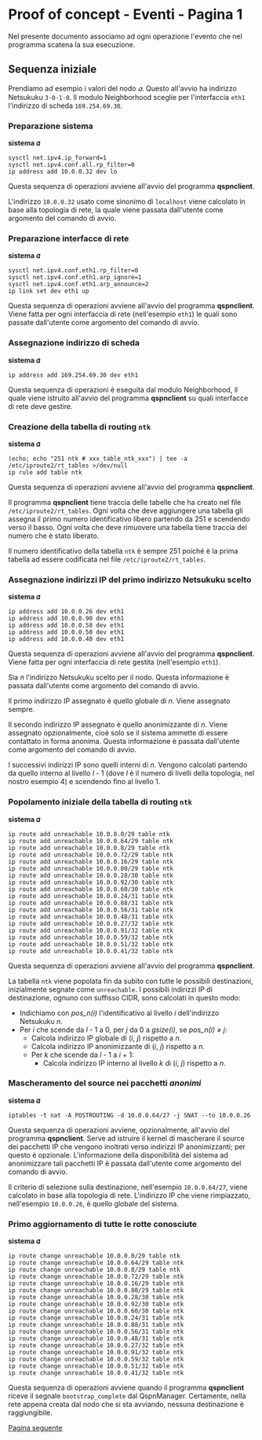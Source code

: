 # Proof of concept - Eventi - Pagina 1

Nel presente documento associamo ad ogni operazione l'evento che nel programma scatena la
sua esecuzione.

## Sequenza iniziale

Prendiamo ad esempio i valori del nodo *𝛼*. Questo all'avvio ha indirizzo Netsukuku `3·0·1·0`.
Il modulo Neighborhood sceglie per l'interfaccia `eth1` l'indirizzo di scheda `169.254.69.30`.

### Preparazione sistema

**sistema 𝛼**
```
sysctl net.ipv4.ip_forward=1
sysctl net.ipv4.conf.all.rp_filter=0
ip address add 10.0.0.32 dev lo
```

Questa sequenza di operazioni avviene all'avvio del programma **qspnclient**.

L'indirizzo `10.0.0.32` usato come sinonimo di `localhost` viene calcolato in base alla topologia
di rete, la quale viene passata dall'utente come argomento del comando di avvio.

### Preparazione interfacce di rete

**sistema 𝛼**
```
sysctl net.ipv4.conf.eth1.rp_filter=0
sysctl net.ipv4.conf.eth1.arp_ignore=1
sysctl net.ipv4.conf.eth1.arp_announce=2
ip link set dev eth1 up
```

Questa sequenza di operazioni avviene all'avvio del programma **qspnclient**. Viene fatta per ogni
interfaccia di rete (nell'esempio `eth1`) le quali sono passate dall'utente come argomento del comando di avvio.

### Assegnazione indirizzo di scheda

**sistema 𝛼**
```
ip address add 169.254.69.30 dev eth1
```

Questa sequenza di operazioni è eseguita dal modulo Neighborhood, il quale viene istruito all'avvio
del programma **qspnclient** su quali interfacce di rete deve gestire.

### Creazione della tabella di routing `ntk`

**sistema 𝛼**
```
(echo; echo "251 ntk # xxx_table_ntk_xxx") | tee -a /etc/iproute2/rt_tables >/dev/null
ip rule add table ntk
```

Questa sequenza di operazioni avviene all'avvio del programma **qspnclient**.

Il programma **qspnclient** tiene traccia delle tabelle che ha creato nel file `/etc/iproute2/rt_tables`.
Ogni volta che deve aggiungere una tabella gli assegna il primo numero identificativo libero
partendo da 251 e scendendo verso il basso. Ogni volta che deve rimuovere una tabella tiene traccia
del numero che è stato liberato.

Il numero identificativo della tabella `ntk` è sempre 251 poiché è la prima tabella ad essere
codificata nel file `/etc/iproute2/rt_tables`.

### Assegnazione indirizzi IP del primo indirizzo Netsukuku scelto

**sistema 𝛼**
```
ip address add 10.0.0.26 dev eth1
ip address add 10.0.0.90 dev eth1
ip address add 10.0.0.58 dev eth1
ip address add 10.0.0.50 dev eth1
ip address add 10.0.0.40 dev eth1
```

Questa sequenza di operazioni avviene all'avvio del programma **qspnclient**. Viene fatta per ogni
interfaccia di rete gestita (nell'esempio `eth1`).

Sia *n* l'indirizzo Netsukuku scelto per il nodo. Questa informazione è passata
dall'utente come argomento del comando di avvio.

Il primo indirizzo IP assegnato è quello globale di *n*. Viene assegnato sempre.

Il secondo indirizzo IP assegnato è quello anonimizzante di *n*. Viene assegnato opzionalmente, cioè solo
se il sistema ammette di essere contattato in forma anonima. Questa informazione è passata
dall'utente come argomento del comando di avvio.

I successivi indirizzi IP sono quelli interni di *n*. Vengono calcolati partendo da quello interno al
livello *l* - 1 (dove *l* è il numero di livelli della topologia, nel nostro esempio 4) e
scendendo fino al livello 1.

### Popolamento iniziale della tabella di routing `ntk`

**sistema 𝛼**
```
ip route add unreachable 10.0.0.0/29 table ntk
ip route add unreachable 10.0.0.64/29 table ntk
ip route add unreachable 10.0.0.8/29 table ntk
ip route add unreachable 10.0.0.72/29 table ntk
ip route add unreachable 10.0.0.16/29 table ntk
ip route add unreachable 10.0.0.80/29 table ntk
ip route add unreachable 10.0.0.28/30 table ntk
ip route add unreachable 10.0.0.92/30 table ntk
ip route add unreachable 10.0.0.60/30 table ntk
ip route add unreachable 10.0.0.24/31 table ntk
ip route add unreachable 10.0.0.88/31 table ntk
ip route add unreachable 10.0.0.56/31 table ntk
ip route add unreachable 10.0.0.48/31 table ntk
ip route add unreachable 10.0.0.27/32 table ntk
ip route add unreachable 10.0.0.91/32 table ntk
ip route add unreachable 10.0.0.59/32 table ntk
ip route add unreachable 10.0.0.51/32 table ntk
ip route add unreachable 10.0.0.41/32 table ntk
```

Questa sequenza di operazioni avviene all'avvio del programma **qspnclient**.

La tabella `ntk` viene popolata fin da subito con tutte le possibili destinazioni, inizialmente segnate
come `unreachable`. I possibili indirizzi IP di destinazione, ognuno con suffisso CIDR, sono calcolati in questo modo:

*   Indichiamo con *pos_n(i)* l'identificativo al livello *i* dell'indirizzo Netsukuku *n*.
*   Per *i* che scende da *l* - 1 a 0, per *j* da 0 a *gsize(i)*, se *pos_n(i)* ≠ *j*:
    *   Calcola indirizzo IP globale di (*i*, *j*) rispetto a *n*.
    *   Calcola indirizzo IP anonimizzante di (*i*, *j*) rispetto a *n*.
    *   Per *k* che scende da *l* - 1 a *i* + 1:
        *   Calcola indirizzo IP interno al livello *k* di (*i*, *j*) rispetto a *n*.

### Mascheramento del source nei pacchetti *anonimi*

**sistema 𝛼**
```
iptables -t nat -A POSTROUTING -d 10.0.0.64/27 -j SNAT --to 10.0.0.26
```

Questa sequenza di operazioni avviene, opzionalmente, all'avvio del programma **qspnclient**. Serve ad istruire
il kernel di mascherare il source dei pacchetti IP che vengono inoltrati verso indirizzi IP anonimizzanti; per questo
è opzionale. L'informazione della disponibilità del sistema ad anonimizzare tali pacchetti IP è passata
dall'utente come argomento del comando di avvio.

Il criterio di selezione sulla destinazione, nell'esempio `10.0.0.64/27`, viene calcolato in base alla topologia
di rete. L'indirizzo IP che viene rimpiazzato, nell'esempio `10.0.0.26`, è quello globale del sistema.

### Primo aggiornamento di tutte le rotte conosciute

**sistema 𝛼**
```
ip route change unreachable 10.0.0.0/29 table ntk
ip route change unreachable 10.0.0.64/29 table ntk
ip route change unreachable 10.0.0.8/29 table ntk
ip route change unreachable 10.0.0.72/29 table ntk
ip route change unreachable 10.0.0.16/29 table ntk
ip route change unreachable 10.0.0.80/29 table ntk
ip route change unreachable 10.0.0.28/30 table ntk
ip route change unreachable 10.0.0.92/30 table ntk
ip route change unreachable 10.0.0.60/30 table ntk
ip route change unreachable 10.0.0.24/31 table ntk
ip route change unreachable 10.0.0.88/31 table ntk
ip route change unreachable 10.0.0.56/31 table ntk
ip route change unreachable 10.0.0.48/31 table ntk
ip route change unreachable 10.0.0.27/32 table ntk
ip route change unreachable 10.0.0.91/32 table ntk
ip route change unreachable 10.0.0.59/32 table ntk
ip route change unreachable 10.0.0.51/32 table ntk
ip route change unreachable 10.0.0.41/32 table ntk
```

Questa sequenza di operazioni avviene quando il programma **qspnclient** riceve il segnale
`bootstrap_complete` dal QspnManager. Certamente, nella rete appena creata dal nodo che si sta
avviando, nessuna destinazione è raggiungibile.

[Pagina seguente](Eventi2.md)
